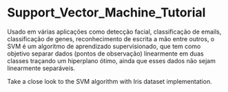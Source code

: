 # Support_Vector_Machine_Tutorial
Usado em várias aplicações como detecção facial, classificação de emails, classificação de genes, reconhecimento de escrita a mão entre outros, o SVM é um algoritmo de aprendizado supervisionado, que tem como objetivo separar dados (pontos de observação) linearmente em duas classes traçando um hiperplano ótimo, ainda que esses dados não sejam linearmente separáveis.

Take a close look to the SVM algorithm with Iris dataset implementation. 
